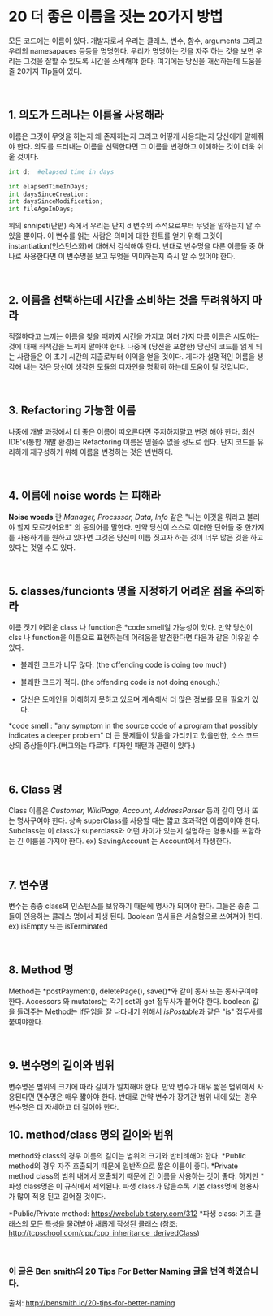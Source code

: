 # 20 더 좋은 이름을 짓는 20가지 방법

모든 코드에는 이름이 있다. 개발자로서 우리는 클래스, 변수, 함수, arguments 그리고 우리의 namesapaces 등등을 명명한다. 우리가 명명하는 것을 자주 하는 것을 보면 우리는 그것을 잘할 수 있도록 시간을 소비해야 한다. 여기에는 당신을 개선하는데 도움을 줄 20가지 TIp들이 있다.

<br>

## 1. 의도가 드러나는 이름을 사용해라

이름은 그것이 무엇을 하는지 왜 존재하는지 그리고 어떻게 사용되는지 당신에게 말해줘야 한다. 의도를 드러내는 이름을 선택한다면 그 이름을 변경하고 이해하는 것이 더욱 쉬울 것이다.

```Python
int d;  #elapsed time in days

int elapsedTimeInDays;
int daysSinceCreation;
int daysSinceModification;
int fileAgeInDays;
```
위의 snnipet(단편) 속에서 우리는 단지 d 변수의 주석으로부터 무엇을 말하는지 알 수 있을 뿐이다. 이 변수를 읽는 사람은 의미에 대한 힌트를 얻기 위해 그것이 instantiation(인스턴스화)에 대해서 검색해야 한다. 반대로 변수명을 다른 이름들 중 하나로 사용한다면 이 변수명을 보고 무엇을 의미하는지 즉시 알 수 있어야 한다.

<br>

## 2. 이름을 선택하는데 시간을 소비하는 것을 두려워하지 마라

적절하다고 느끼는 이름을 찾을 때까지 시간을 가지고 여러 가지 다름 이름은 시도하는 것에 대해 죄책감을 느끼지 말아야 한다. 나중에 (당신을 포함한) 당신의 코드를 읽게 되는 사람들은 이 초기 시간의 지출로부터 이익을 얻을 것이다. 게다가 설명적인 이름을 생각해 내는 것은 당신이 생각한 모듈의 디자인을 명확히 하는데 도움이 될 것입니다.

<br>

## 3. Refactoring 가능한 이름

나중에 개발 과정에서 더 좋은 이름이 떠오른다면 주저하지말고 변경 해야 한다. 최신 IDE's(통합 개발 환경)는 Refactoring 이름은 믿을수 없을 정도로 쉽다. 단지 코드를 유리하게 재구성하기 위해 이름을 변경하는 것은 빈번하다.

<br>

## 4. 이름에 noise words 는 피해라

**Noise woeds** 란 *Manager, Procsssor, Data, Info* 같은 "나는 이것을 뭐라고 불러야 할지 모르겟어요!!" 의 동의어를 말한다. 
만약 당신이 스스로 이러한 단어들 중 한가지를 사용하기를 원하고 있다면 그것은 당신이 이름 짓고자 하는 것이 너무 많은 것을 하고 있다는 것일 수도 있다.

<br>

## 5. classes/funcionts 명을 지정하기 어려운 점을 주의하라

이름 짓기 어려운 class 나 function은 *code smell일 가능성이 있다. 만약 당신이 clss 나 function을 이름으로 표현하는데 어려움을 발견한다면 다음과 같은 이유일 수 있다.

* 불쾌한 코드가 너무 많다. (the offending code is doing too much)

* 불쾌한 코드가 적다. (the offending code is not doing enough.)

* 당신은 도메인을 이해하지 못하고 있으며 계속해서 더 많은 정보를 모을 필요가 있다.

*code smell : "any symptom in the source code of a program that possibly indicates a deeper problem"
더 큰 문제들이 있음을 가리키고 있을만한, 소스 코드 상의 증상들이다.(버그와는 다르다. 디자인 패턴과 관련이 있다.)

<br>

## 6. Class 명
Class 이름은 *Customer, WikiPage, Account, AddressParser* 등과 같이 명사 또는 명사구여야 한다. 상속 superClass를 사용할 때는 짧고 효과적인 이름이어야 한다. Subclass는 이 class가 superclass와 어떤 차이가 있는지 설명하는 형용사를 포함하는 긴 이름을 가져야 한다. 
ex) SavingAccount 는 Account에서 파생한다.

<br>

## 7. 변수명
변수는 종종 class의 인스턴스를 보유하기 때문에 명사가 되어야 한다. 그들은 종종 그들이 인용하는 클래스 명에서 파생 된다. Boolean 명사들은 서술형으로 쓰여져야 한다. 
ex) isEmpty 또는 isTerminated 

<br>

## 8. Method 명
Method는 *postPayment(), deletePage(), save()*와 같이 동사 또는 동사구여야 한다. Accessors 와 mutators는 각기 set과 get 접두사가 붙어야 한다. boolean 값을 돌려주는 Method는 if문임을 잘 나타내기 위해서 *isPostable*과 같은 "is" 접두사를 붙여야한다.

<br>

## 9. 변수명의 길이와 범위
변수명은 범위의 크기에 따라 길이가 일치해야 한다. 만약 변수가 매우 짧은 범위에서 사용된다면 면수명은 매우 짧아야 한다. 반대로 만약 변수가 장기간 범위 내에 있는 경우 변수명은 더 자세하고 더 길어야 한다.

## 10. method/class 명의 길이와 범위
method와 class의 경우 이름의 길이는 범위의 크기와 반비례해야 한다. *Public method의 경우 자주 호출되기 때문에 일반적으로 짧은 이름이 좋다. *Private method class의 범위 내에서 호출되기 때문에 긴 이름을 사용하는 것이 좋다. 하지만 *파생 class명은 이 규칙에서 제외된다. 파생 class가 많을수록 기본 class명에 형용사가 많이 적용 된고 길어질 것이다.

*Public/Private method: <https://webclub.tistory.com/312>
*파생 class: 기초 클래스의 모든 특성을 물려받아 새롭게 작성된 클래스 
 (참조: <http://tcpschool.com/cpp/cpp_inheritance_derivedClass>)

<br>

### 이 글은 Ben smith의 20 Tips For Better Naming 글을 번역 하였습니다. 
출처: <http://bensmith.io/20-tips-for-better-naming>